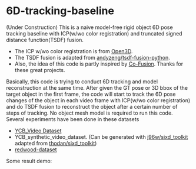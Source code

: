 # 6D-tracking-baseline

(Under Construction)
This is a naive model-free rigid object 6D pose tracking baseline with ICP(w/wo color registration) and truncated signed distance function(TSDF) fusion.
* The ICP w/wo color registration is from [Open3D](http://www.open3d.org/).
* The TSDF fusion is adapted from [andyzeng/tsdf-fusion-python](https://github.com/andyzeng/tsdf-fusion-python).
* Also, the idea of this code is partly inspired by [Co-Fusion](http://visual.cs.ucl.ac.uk/pubs/cofusion/).
Thanks for these great projects.

Basically, this code is trying to conduct 6D tracking and model reconstruction at the same time. After given the GT pose or 3D bbox of the target object in the first frame, the code will start to track the 6D pose changes of the object in each video frame with ICP(w/wo color registration) and do TSDF fusion to reconstruct the object after a certain number of steps of tracking. No object mesh model is required to run this code. Several experiments have been done in these datasets
* [YCB_Video Dataset](https://rse-lab.cs.washington.edu/projects/posecnn/)
* YCB_synthetic_video_dataset. (Can be generated with [j96w/sixd_toolkit](https://github.com/j96w/sixd_toolkit) adapted from [thodan/sixd_toolkit](https://github.com/thodan/sixd_toolkit))
* [redwood-dataset](http://redwood-data.org/3dscan/)

Some result demo:
